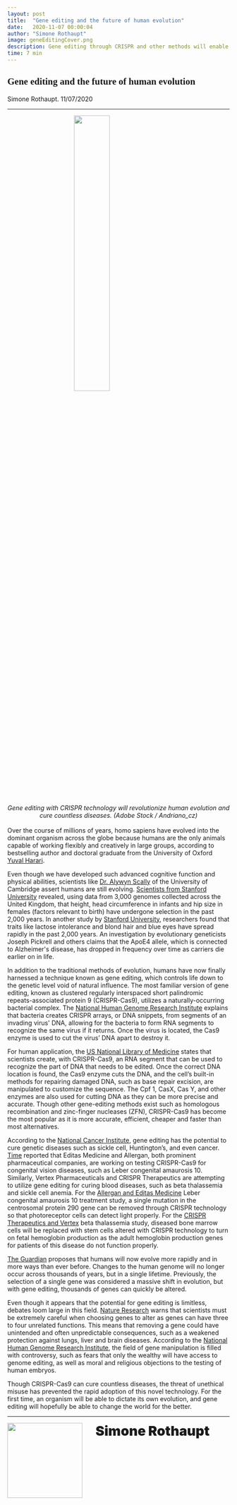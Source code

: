 ```yaml
---
layout: post
title:  "Gene editing and the future of human evolution"
date:   2020-11-07 00:00:04
author: "Simone Rothaupt"
image: geneEditingCover.png
description: Gene editing through CRISPR and other methods will enable humans to control their own evolution. How does this novel technology work?
time: 7 min
---
```

<h2 style="font-family: Ergonomique Bold">Gene editing and the future of human evolution</h2>
Simone Rothaupt. 11/07/2020
<hr>


<img src="{{ site.baseurl }}/images/blogs/2020/november/geneEditingOne.png" width="40%" style="display: block; margin: 0 auto"/>  
<center><i>Gene editing with CRISPR technology will revolutionize human evolution and cure countless diseases. (Adobe Stock / Andriano_cz)
</i></center>
<br>
Over the course of millions of years, homo sapiens have evolved into the dominant organism across the globe because humans are the only animals capable of working flexibly and creatively in large groups, according to bestselling author and doctoral graduate from the University of Oxford <a href="https://www.npr.org/transcripts/468882620" target="_blank">Yuval Harari</a>.

Even though we have developed such advanced cognitive function and physical abilities, scientists like <a href="https://www.sciencealert.com/are-humans-still-evolving#:~:text=Evolution%20can't%20be%20stopped,natural%20selection%20is%20always%20happening.&text=Humans%20are%20still%20evolving%2C%20and,to%20change%20in%20the%20future." target="_blank">Dr. Alywyn Scally</a> of the University of Cambridge assert humans are still evolving. <a href="https://www.sciencemag.org/news/2016/05/humans-are-still-evolving-and-we-can-watch-it-happen" target="_blank">Scientists from Stanford University</a> revealed, using data from 3,000 genomes collected across the United Kingdom, that height, head circumference in infants and hip size in females (factors relevant to birth) have undergone selection in the past 2,000 years. In another study by <a href="https://www.sciencemag.org/news/2016/05/humans-are-still-evolving-and-we-can-watch-it-happen" target="_blank">Stanford University</a>, researchers found that traits like lactose intolerance and blond hair and blue eyes have spread rapidly in the past 2,000 years. An investigation by evolutionary geneticists Joseph Pickrell and others claims that the ApoE4 allele, which is connected to Alzheimer's disease, has dropped in frequency over time as carriers die earlier on in life.

In addition to the traditional methods of evolution, humans have now finally harnessed a technique known as gene editing, which controls life down to the genetic level void of natural influence. The most familiar version of gene editing, known as clustered regularly interspaced short palindromic repeats-associated protein 9 (CRISPR-Cas9), utilizes a naturally-occurring bacterial complex. The <a href="https://www.genome.gov/about-genomics/policy-issues/Genome-Editing/How-genome-editing-works" target="_blank">National Human Genome Research Institute</a> explains that bacteria creates CRISPR arrays, or DNA snippets, from segments of an invading virus' DNA, allowing for the bacteria to form RNA segments to recognize the same virus if it returns. Once the virus is located, the Cas9 enzyme is used to cut the virus’ DNA apart to destroy it.

For human application, the <a href="https://medlineplus.gov/genetics/understanding/genomicresearch/genomeediting/#:~:text=Genome%20editing%20(also%20called%20gene,to%20change%20an%20organism's%20DNA.&text=The%20bacteria%20then%20use%20Cas9,works%20similarly%20in%20the%20lab." target="_blank">US National Library of Medicine</a> states that scientists create, with CRISPR-Cas9, an RNA segment that can be used to recognize the part of DNA that needs to be edited. Once the correct DNA location is found, the Cas9 enzyme cuts the DNA, and the cell’s built-in methods for repairing damaged DNA, such as base repair excision, are manipulated to customize the sequence. The Cpf 1, CasX, Cas Y, and other enzymes are also used for cutting DNA as they can be more precise and accurate. Though other gene-editing methods exist such as homologous recombination and zinc-finger nucleases (ZFN), CRISPR-Cas9 has become the most popular as it is more accurate, efficient, cheaper and faster than most alternatives.

According to the <a href="https://www.cancer.gov/news-events/cancer-currents-blog/2020/crispr-cancer-research-treatment" target="_blank">National Cancer Institute</a>, gene editing has the potential to cure genetic diseases such as sickle cell, Huntington’s, and even cancer. <a href="https://time.com/5642755/crispr-gene-editing-humans/" target="_blank">Time</a> reported that Editas Medicine and Allergan, both prominent pharmaceutical companies, are working on testing CRISPR-Cas9 for congenital vision diseases, such as Leber congenital amaurosis 10. Similarly, Vertex Pharmaceuticals and CRISPR Therapeutics are attempting to utilize gene editing for curing blood diseases, such as beta thalassemia and sickle cell anemia. For the <a href="https://ir.editasmedicine.com/news-releases/news-release-details/allergan-and-editas-medicine-announce-dosing-first-patient#:~:text=AGN%2D151587%20(EDIT%2D101)%20is%20an%20experimental%20medicine,protein%20290%20(CEP290)%20gene." target="_blank">Allergan and Editas Medicine</a> Leber congenital amaurosis 10 treatment study, a single mutation in the centrosomal protein 290 gene can be removed through CRISPR technology so that photoreceptor cells can detect light properly. For the <a href="http://ir.crisprtx.com/news-releases/news-release-details/crispr-therapeutics-and-vertex-announce-progress-clinical" target="_blank">CRISPR Therapeutics and Vertex</a> beta thalassemia study, diseased bone marrow cells will be replaced with stem cells altered with CRISPR technology to turn on fetal hemoglobin production as the adult hemoglobin production genes for patients of this disease do not function properly.

<a href="https://www.theguardian.com/commentisfree/2019/dec/08/gene-editing-will-let-us-control-our-very-evolution-we-must-use-it-wisely" target="_blank">The Guardian</a> proposes that humans will now evolve more rapidly and in more ways than ever before. Changes to the human genome will no longer occur across thousands of years, but in a single lifetime. Previously, the selection of a single gene was considered a massive shift in evolution, but with gene editing, thousands of genes can quickly be altered.

Even though it appears that the potential for gene editing is limitless, debates loom large in this field. <a href="https://www.nature.com/articles/d41586-019-00673-1" target="_blank">Nature Research</a> warns that scientists must be extremely careful when choosing genes to alter as genes can have three to four unrelated functions. This means that removing a gene could have unintended and often unpredictable consequences, such as a weakened protection against lungs, liver and brain diseases. According to the <a href="https://www.genome.gov/about-genomics/policy-issues/Genome-Editing/ethical-concerns" target="_blank">National Human Genome Research Institute</a>, the field of gene manipulation is filled with controversy, such as fears that only the wealthy will have access to genome editing, as well as moral and religious objections to the testing of human embryos.

Though CRISPR-Cas9 can cure countless diseases, the threat of unethical misuse has prevented the rapid adoption of this novel technology. For the first time, an organism will be able to dictate its own evolution, and gene editing will hopefully be able to change the world for the better.




<hr>
<img src="{{ site.baseurl }}/images/writingTeam/noProfile.jpg" width="170" style="float: left; margin-right: 30px; margin-bottom: 20px;"/>
<div style="margin-bottom: 5%;">
<span style="font-size: 30px; font-weight: 900;">Simone Rothaupt</span>
<br>
</div>
